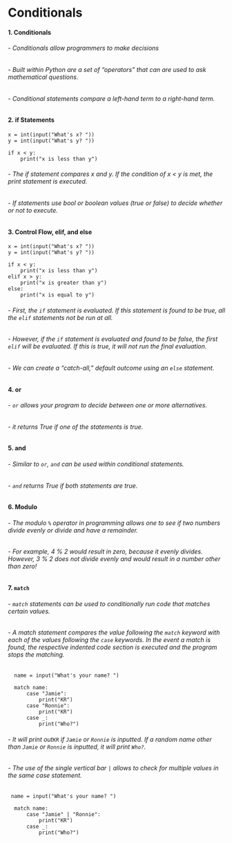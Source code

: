 # Conditionals
#### 1. Conditionals
###### - Conditionals allow programmers to make decisions
###### - Built within Python are a set of “operators” that can are used to ask mathematical questions.
###### - Conditional statements compare a left-hand term to a right-hand term.

#### 2. if Statements
```
x = int(input("What's x? "))
y = int(input("What's y? "))

if x < y:
    print("x is less than y")
```
###### - The if statement compares x and y. If the condition of x < y is met, the print statement is executed.
###### - If statements use bool or boolean values (true or false) to decide whether or not to execute.

#### 3. Control Flow, elif, and else
```
x = int(input("What's x? "))
y = int(input("What's y? "))

if x < y:
    print("x is less than y")
elif x > y:
    print("x is greater than y")
else:
    print("x is equal to y")
```
###### - First, the `if` statement is evaluated. If this statement is found to be true, all the `elif` statements not be run at all. 
###### - However, if the `if` statement is evaluated and found to be false, the first `elif` will be evaluated. If this is true, it will not run the final evaluation.
###### - We can create a “catch-all,” default outcome using an `else` statement.

#### 4. or
###### - `or` allows your program to decide between one or more alternatives. 
###### - it returns True if one of the statements is true.

#### 5. and
###### - Similar to `or`, `and` can be used within conditional statements.
###### - `and` returns True if both statements are true.

#### 6. Modulo
###### - The modulo `%` operator in programming allows one to see if two numbers divide evenly or divide and have a remainder.
###### - For example, 4 % 2 would result in zero, because it evenly divides. However, 3 % 2 does not divide evenly and would result in a number other than zero!

#### 7. `match`
###### - `match` statements can be used to conditionally run code that matches certain values.
###### - A match statement compares the value following the `match` keyword with each of the values following the `case` keywords. In the event a match is found, the respective indented code section is executed and the program stops the matching.
```
  name = input("What's your name? ")

  match name: 
      case "Jamie":
          print("KR")
      case "Ronnie":
          print("KR")
      case _:
          print("Who?")
```
###### - It will print out`KR` if `Jamie` or `Ronnie` is inputted. If a random name other than `Jamie` or `Ronnie` is inputted, it will print `Who?`.
###### - The use of the single vertical bar `|` allows  to check for multiple values in the same case statement.
```
 name = input("What's your name? ")

  match name: 
      case "Jamie" | "Ronnie": 
          print("KR")
      case _:
          print("Who?")
```